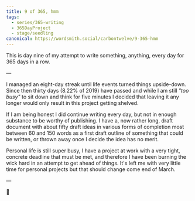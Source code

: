 ```yaml
---
title: 9 of 365, hmm
tags:
  - series/365-writing
  - 365DayProject
  - stage/seedling
canonical: https://wordsmith.social/carbontwelve/9-365-hmm
---
```



This is day nine of my attempt to write something, anything, every day for 365 days in a row.

—

I managed an eight-day streak until life events turned things upside-down. Since then thirty days (8.22% of 2019) have passed and while I am still _"too busy"_ to sit down and think for five minutes I decided that leaving it any longer would only result in this project getting shelved.

If I am being honest I did continue writing every day, but not in enough substance to be worthy of publishing. I have a, now rather long, draft document with about fifty draft ideas in various forms of completion most between 60 and 150 words as a first draft outline of something that could be written, or thrown away once I decide the idea has no merit.

Personal life is still super busy, I have a project at work with a very tight, concrete deadline that must be met, and therefore I have been burning the wick hard in an attempt to get ahead of things. It's left me with very little time for personal projects but that should change come end of March.

—

🌻

